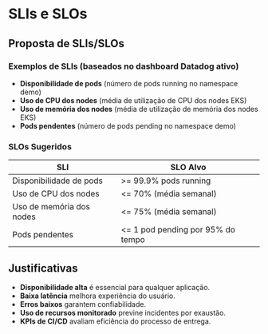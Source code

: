# SLIs e SLOs

## Proposta de SLIs/SLOs


### Exemplos de SLIs (baseados no dashboard Datadog ativo)

- **Disponibilidade de pods** (número de pods running no namespace demo)
- **Uso de CPU dos nodes** (média de utilização de CPU dos nodes EKS)
- **Uso de memória dos nodes** (média de utilização de memória dos nodes EKS)
- **Pods pendentes** (número de pods pending no namespace demo)


### SLOs Sugeridos

| SLI                                 | SLO Alvo                        |
|-------------------------------------|---------------------------------|
| Disponibilidade de pods             | >= 99.9% pods running           |
| Uso de CPU dos nodes                | <= 70% (média semanal)          |
| Uso de memória dos nodes            | <= 75% (média semanal)          |
| Pods pendentes                      | <= 1 pod pending por 95% do tempo |


## Justificativas

- **Disponibilidade alta** é essencial para qualquer aplicação.
- **Baixa latência** melhora experiência do usuário.
- **Erros baixos** garantem confiabilidade.
- **Uso de recursos monitorado** previne incidentes por exaustão.
- **KPIs de CI/CD** avaliam eficiência do processo de entrega.
